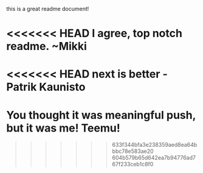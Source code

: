 this is a great readme document!

<<<<<<< HEAD
I agree, top notch readme. ~Mikki
=======
<<<<<<< HEAD
next is better - Patrik Kaunisto
=======
# You thought it was meaningful push, but it was me! Teemu!
>>>>>>> 633f344bfa3e238359aed8ea64bbbc78e583ae20
>>>>>>> 604b579b65d642ea7b94776ad767f233ceb1c8f0
